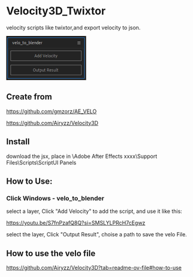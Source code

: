 # Velocity3D_Twixtor
velocity scripts like twixtor,and export velocity to json.

![preview](https://github.com/sefFumyc/Velocity3D_Twixtor/blob/main/preview3.png?raw=true)

## Create from
https://github.com/gmzorz/AE_VELO

https://github.com/Airyzz/Velocity3D

## Install
download the jsx, place in
\\Adobe After Effects xxxx\Support Files\Scripts\ScriptUI Panels

## How to Use:
### Click Windows - velo_to_blender

select a layer, Click "Add Velocity" to add the script, and use it like this:

https://youtu.be/S7fnPzafQ8Q?si=SMSLYLPRcH7cEgwz


select the layer, Click "Output Result", choise a path to save the velo File.

## How to use the velo file
https://github.com/Airyzz/Velocity3D?tab=readme-ov-file#how-to-use





